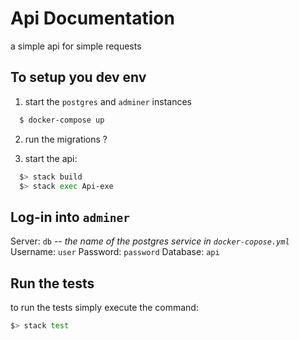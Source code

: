 # Api Documentation
a simple api for simple requests

## To setup you dev env

1. start the `postgres` and `adminer` instances
  ```sh
    $ docker-compose up
  ```

2. run the migrations
   ?

3. start the api:
  ```sh
    $> stack build
    $> stack exec Api-exe
  ```
## Log-in into `adminer`
  Server: `db` *-- the name of the postgres service in `docker-copose.yml`*
  Username: `user`
  Password: `password`
  Database: `api`

## Run the tests
to run the tests simply execute the command:
```sh
$> stack test
```
